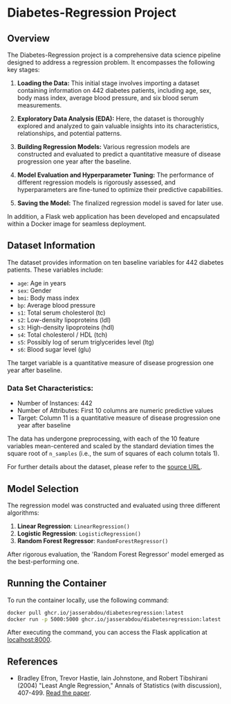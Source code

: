 # Diabetes-Regression Project

## Overview

The Diabetes-Regression project is a comprehensive data science pipeline designed to address a regression problem. It encompasses the following key stages:

1. **Loading the Data:** This initial stage involves importing a dataset containing information on 442 diabetes patients, including age, sex, body mass index, average blood pressure, and six blood serum measurements.

2. **Exploratory Data Analysis (EDA):** Here, the dataset is thoroughly explored and analyzed to gain valuable insights into its characteristics, relationships, and potential patterns.

3. **Building Regression Models:** Various regression models are constructed and evaluated to predict a quantitative measure of disease progression one year after the baseline.

4. **Model Evaluation and Hyperparameter Tuning:** The performance of different regression models is rigorously assessed, and hyperparameters are fine-tuned to optimize their predictive capabilities.

5. **Saving the Model:** The finalized regression model is saved for later use.

In addition, a Flask web application has been developed and encapsulated within a Docker image for seamless deployment.

## Dataset Information

The dataset provides information on ten baseline variables for 442 diabetes patients. These variables include:

- `age`: Age in years
- `sex`: Gender
- `bmi`: Body mass index
- `bp`: Average blood pressure
- `s1`: Total serum cholesterol (tc)
- `s2`: Low-density lipoproteins (ldl)
- `s3`: High-density lipoproteins (hdl)
- `s4`: Total cholesterol / HDL (tch)
- `s5`: Possibly log of serum triglycerides level (ltg)
- `s6`: Blood sugar level (glu)

The target variable is a quantitative measure of disease progression one year after baseline.

### Data Set Characteristics:

- Number of Instances: 442
- Number of Attributes: First 10 columns are numeric predictive values
- Target: Column 11 is a quantitative measure of disease progression one year after baseline

The data has undergone preprocessing, with each of the 10 feature variables mean-centered and scaled by the standard deviation times the square root of `n_samples` (i.e., the sum of squares of each column totals 1).

For further details about the dataset, please refer to the [source URL](https://www4.stat.ncsu.edu/~boos/var.select/diabetes.html).

## Model Selection

The regression model was constructed and evaluated using three different algorithms:

1. **Linear Regression**: `LinearRegression()`
2. **Logistic Regression**: `LogisticRegression()`
3. **Random Forest Regressor**: `RandomForestRegressor()`

After rigorous evaluation, the 'Random Forest Regressor' model emerged as the best-performing one.

## Running the Container

To run the container locally, use the following command:

```bash
docker pull ghcr.io/jasserabdou/diabetesregression:latest
docker run -p 5000:5000 ghcr.io/jasserabdou/diabetesregression:latest
```

After executing the command, you can access the Flask application at [localhost:8000](http://localhost:8000).

## References

- Bradley Efron, Trevor Hastie, Iain Johnstone, and Robert Tibshirani (2004) "Least Angle Regression," Annals of Statistics (with discussion), 407-499. [Read the paper](https://web.stanford.edu/~hastie/Papers/LARS/LeastAngle_2002.pdf).
